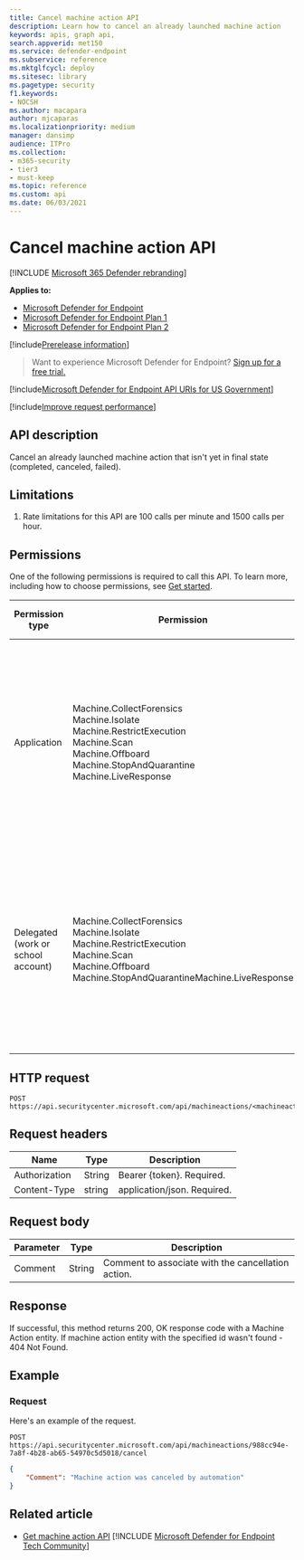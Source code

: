 ```yaml
---
title: Cancel machine action API
description: Learn how to cancel an already launched machine action
keywords: apis, graph api,
search.appverid: met150
ms.service: defender-endpoint
ms.subservice: reference
ms.mktglfcycl: deploy
ms.sitesec: library
ms.pagetype: security
f1.keywords:
- NOCSH
ms.author: macapara
author: mjcaparas
ms.localizationpriority: medium
manager: dansimp
audience: ITPro
ms.collection: 
- m365-security
- tier3
- must-keep
ms.topic: reference
ms.custom: api
ms.date: 06/03/2021
---
```


# Cancel machine action API

[!INCLUDE [Microsoft 365 Defender rebranding](../../../includes/microsoft-defender.md)]

**Applies to:**

- [ Microsoft Defender for Endpoint](../../defender/microsoft-365-security-center-mde.md)
- [Microsoft Defender for Endpoint Plan 1](/microsoft-365/security/defender-endpoint/defender-endpoint-plan-1)
- [Microsoft Defender for Endpoint Plan 2](/microsoft-365/security/defender-endpoint/defender-endpoint-plan-1)

[!include[Prerelease information](../../../includes/prerelease.md)]

> Want to experience Microsoft Defender for Endpoint? [Sign up for a free trial.](https://signup.microsoft.com/create-account/signup?products=7f379fee-c4f9-4278-b0a1-e4c8c2fcdf7e&ru=https://aka.ms/MDEp2OpenTrial?ocid=docs-wdatp-exposedapis-abovefoldlink)

[!include[Microsoft Defender for Endpoint API URIs for US Government](../../../includes/microsoft-defender-api-usgov.md)]

[!include[Improve request performance](../../../includes/improve-request-performance.md)]

## API description

Cancel an already launched machine action that isn't yet in final state (completed, canceled, failed).

## Limitations

1. Rate limitations for this API are 100 calls per minute and 1500 calls per hour.

## Permissions

One of the following permissions is required to call this API. To learn more,
including how to choose permissions, see [Get started](apis-intro.md).

|Permission type|Permission|Permission display name|
|---|---|---|
|Application|Machine.CollectForensics <br> Machine.Isolate <br> Machine.RestrictExecution <br> Machine.Scan <br> Machine.Offboard <br> Machine.StopAndQuarantine <br> Machine.LiveResponse|Collect forensics <br>Isolate machine<br>Restrict code execution<br>  Scan machine<br>  Offboard machine<br> Stop And Quarantine<br> Run live response on a specific machine|
|Delegated (work or school account)|Machine.CollectForensics<br> Machine.Isolate  <br>Machine.RestrictExecution<br> Machine.Scan<br> Machine.Offboard<br> Machine.StopAndQuarantineMachine.LiveResponse|Collect forensics<br> Isolate machine<br>  Restrict code execution<br> Scan machine<br>Offboard machine<br> Stop And Quarantine<br> Run live response on a specific machine|

## HTTP request

```http
POST https://api.securitycenter.microsoft.com/api/machineactions/<machineactionid>/cancel
```

## Request headers

|Name|Type|Description|
|---|---|---|
|Authorization|String|Bearer {token}. Required.|
|Content-Type|string|application/json. Required.|

## Request body

|Parameter|Type|Description|
|---|---|---|
|Comment|String|Comment to associate with the cancellation action.|

## Response

If successful, this method returns 200, OK response code with a Machine Action entity. If machine action entity with the specified id wasn't found - 404 Not Found.

## Example

### Request

Here's an example of the request.

```HTTP
POST
https://api.securitycenter.microsoft.com/api/machineactions/988cc94e-7a8f-4b28-ab65-54970c5d5018/cancel
```

```JSON
{
    "Comment": "Machine action was canceled by automation"
}
```

## Related article

- [Get machine action API](get-machineaction-object.md)
[!INCLUDE [Microsoft Defender for Endpoint Tech Community](../../../includes/defender-mde-techcommunity.md)]
